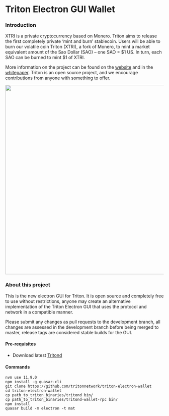 # Triton Electron GUI Wallet

### Introduction
XTRI is a private cryptocurrency based on Monero. Triton aims to release the first completely private ‘mint and burn’ stablecoin. Users will be able to burn our volatile coin Triton (XTRI), a fork of Monero, to mint a market equivalent amount of the Sao Dollar (SAO) – one SAO = $1 US. In turn, each SAO can be burned to mint $1 of XTRI.

More information on the project can be found on the [website](https://xtri.network) and in the [whitepaper](https://cdn.discordapp.com/attachments/475870345010741269/561469142826483712/Triton_whitepaper_v3.1.pdf). Triton is an open source project, and we encourage contributions from anyone with something to offer. 
<p align="center">
 <img src="https://raw.githubusercontent.com/KeeJef/loki-electron-gui-wallet/master/src-electron/icons/mrcuug.PNG" width="600">
</p>



### About this project

This is the new electron GUI for Triton. It is open source and completely free to use without restrictions, anyone may create an alternative implementation of the Triton Electron GUI that uses the protocol and network in a compatible manner.

Please submit any changes as pull requests to the development branch, all changes are assessed in the development branch before being merged to master, release tags are considered stable builds for the GUI.

#### Pre-requisites
- Download latest [Tritond](https://github.com/tritonnetwork/tritonprotocol/releases/latest)

#### Commands
```
nvm use 11.9.0
npm install -g quasar-cli
git clone https://github.com/tritonnetwork/triton-electron-wallet
cd triton-electron-wallet
cp path_to_triton_binaries/tritond bin/
cp path_to_triton_binaries/tritond-wallet-rpc bin/
npm install
quasar build -m electron -t mat
```

